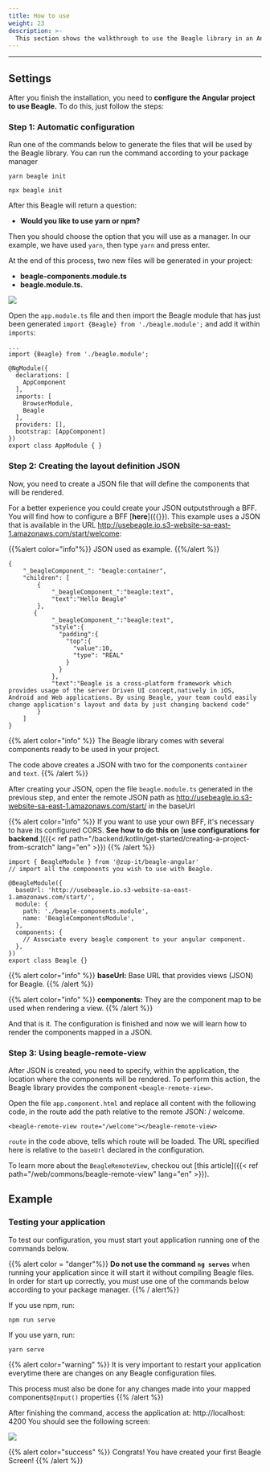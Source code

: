 ```yaml
---
title: How to use
weight: 23
description: >-
  This section shows the walkthrough to use the Beagle library in an Angular project.
---
```


---
## **Settings**

After you finish the installation, you need to **configure the Angular project to use Beagle.** To do this, just follow the steps:

### **Step 1: Automatic configuration**

Run one of the commands below to generate the files that will be used by the Beagle library. You can run the command according to your package manager

```text
yarn beagle init
```

```text
npx beagle init
```

After this Beagle will return a question:

* **Would you like to use yarn or npm?**

Then you should choose the option that you will use as a manager. In our example, we have used `yarn`, then type `yarn` and press enter.

At the end of this process, two new files will be generated in your project:

- **beagle-components.module.ts**
- **beagle.module.ts.**

![](/shared/image%20%2815%29.png)

Open the `app.module.ts` file and then import the Beagle module that has just been generated `import {Beagle} from './beagle.module';` and add it within `imports`:

```text
...
import {Beagle} from './beagle.module';

@NgModule({
  declarations: [
    AppComponent
  ],
  imports: [
    BrowserModule,
    Beagle
  ],
  providers: [],
  bootstrap: [AppComponent]
})
export class AppModule { }
```
### Step 2: Creating the layout definition JSON

Now, you need to create a JSON file that will define the components that will be rendered.

For a better experience you could create your JSON outputsthrough a BFF. You will find how to configure a BFF [**here**]({{<ref path = "/backend/kotlin/get-started/creating-a-project-from-scratch" lang = "en">}}). This example uses a JSON that is available in the URL http://usebeagle.io.s3-website-sa-east-1.amazonaws.com/start/welcome:

{{%alert color="info"%}}
JSON used as example.
{{%/alert %}}

```text
{
    "_beagleComponent_": "beagle:container",
    "children": [
        {
            "_beagleComponent_":"beagle:text",
            "text":"Hello Beagle"
        },
       {
            "_beagleComponent_":"beagle:text",
            "style":{
              "padding":{
                "top":{
                  "value":10,
                  "type": "REAL"
                }
              }
            },
            "text":"Beagle is a cross-platform framework which provides usage of the server Driven UI concept,natively in iOS, Android and Web applications. By using Beagle, your team could easily change application's layout and data by just changing backend code"
        }
    ]
}
```

{{% alert color="info" %}}
The Beagle library comes with several components ready to be used in your project.

The code above creates a JSON with two for the components `container` and `text`.
{{% /alert %}}

After creating your JSON, open the file `beagle.module.ts` generated in the previous step, and enter the remote JSON path as http://usebeagle.io.s3-website-sa-east-1.amazonaws.com/start/ in the baseUrl

{{% alert color="info" %}}
If you want to use your own BFF, it's necessary to have its configured CORS. **See how to do this on** [**use configurations for backend**.]({{< ref path="/backend/kotlin/get-started/creating-a-project-from-scratch" lang="en" >}})
{{% /alert %}}

```text
import { BeagleModule } from '@zup-it/beagle-angular'
// import all the components you wish to use with Beagle.

@BeagleModule({
  baseUrl: 'http://usebeagle.io.s3-website-sa-east-1.amazonaws.com/start/',
  module: {
    path: './beagle-components.module',
    name: 'BeagleComponentsModule',
  },
  components: {
    // Associate every beagle component to your angular component.
  },
})
export class Beagle {}
```

{{% alert color="info" %}}
**baseUrl:** Base URL that provides views (JSON) for Beagle.
{{% /alert %}}

{{% alert color="info" %}}
**components:** They are the component map to be used when rendering a view.
{{% /alert %}}

And that is it. The configuration is finished and now we will learn how to render the components mapped in a JSON.

### Step 3: Using beagle-remote-view

After JSON is created, you need to specify, within the application, the location where the components will be rendered. To perform this action, the Beagle library provides the component `<beagle-remote-view>`.

Open the file `app.component.html` and replace all content with the following code, in the route add the path relative to the remote JSON: / welcome.

```text
<beagle-remote-view route="/welcome"></beagle-remote-view>
```

`route` in the code above, tells which route will be loaded. The URL specified here is relative to the `baseUrl` declared in the configuration.

To learn more about the `BeagleRemoteView`, checkou out [this article]({{< ref path="/web/commons/beagle-remote-view" lang="en" >}}).

## Example

### Testing your application

To test our configuration, you must start yout application running one of the commands below.

{{% alert color = "danger"%}}
**Do not use the command** **`ng serves`** when running your application since it will start it without compiling Beagle files. In order for start up correctly, you must use one of the commands below according to your package manager.
{{% / alert%}}

If you use npm, run:

```text
npm run serve
```

If you use yarn, run:

```text
yarn serve
```

{{% alert color="warning" %}}
It is very important to restart your application everytime there are changes on any Beagle configuration files.

This process must also be done for any changes made into your mapped components`@Input()` properties
{{% /alert %}}

After finishing the command, access the application at: http://localhost: 4200
You should see the following screen:

![](/shared/image%20%2896%29.png)

{{% alert color="success" %}}
Congrats! You have created your first Beagle Screen!
{{% /alert %}}
